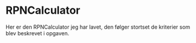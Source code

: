 # RPNCalculator

Her er den RPNCalculator jeg har lavet, den følger stortset de kriterier som blev beskrevet i opgaven.

